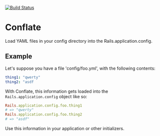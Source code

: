 [![Build Status](https://travis-ci.org/sportngin/conflate.png)](https://travis-ci.org/sportngin/conflate)

Conflate
========

Load YAML files in your config directory into the Rails.application.config.

Example
-------

Let's suppose you have a file 'config/foo.yml', with the following contents:

```yml
thing1: "qwerty"
thing2: "asdf
```

With Conflate, this information gets loaded into the `Rails.application.config` object like so:

```ruby
Rails.application.config.foo.thing1
# => "qwerty"
Rails.application.config.foo.thing2
# => "asdf"
```

Use this information in your application or other initializers.
